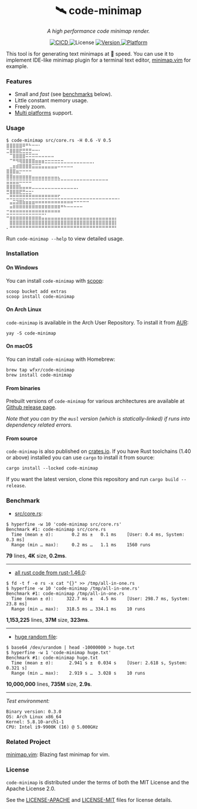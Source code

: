 <h1 align="center">🛰 code-minimap</h1>
<p align="center">
    <em>A high performance code minimap render.</em>
</p>

<p align="center">
    <a href="https://github.com/wfxr/code-minimap/actions?query=workflow%3ACICD">
        <img src="https://github.com/wfxr/code-minimap/workflows/CICD/badge.svg" alt="CICD"/>
    </a>
    <img src="https://img.shields.io/crates/l/code-minimap.svg" alt="License"/>
    <a href="https://crates.io/crates/code-minimap">
        <img src="https://img.shields.io/crates/v/code-minimap.svg?colorB=319e8c" alt="Version">
    </a>
    <a href="https://github.com/wfxr/code-minimap/releases">
        <img src="https://img.shields.io/badge/platform-%20Linux%20|%20OSX%20|%20Win%20|%20ARM-orange.svg" alt="Platform"/>
    </a>
</p>

This tool is for generating text minimaps at 🚀 speed.
You can use it to implement IDE-like minimap plugin for a terminal text editor,
[minimap.vim](https://github.com/wfxr/minimap.vim) for example.

### Features

* Small and *fast* (see [benchmarks](#benchmark) below).
* Little constant memory usage.
* Freely zoom.
* [Multi platforms](https://github.com/wfxr/code-minimap/releases) support.

### Usage

```
$ code-minimap src/core.rs -H 0.6 -V 0.5
⣿⣿⣿⣿⣿⠿⠛⠓⠒⠒⠂
⣉⣿⣿⣿⣟⣛⣛⣛⠒⠒⠂
⠀⠉⣿⣿⣿⣿⠭⠭⠭⠭⠤⠤⠤⠤⠤
⠀⠉⠛⠻⢿⣿⣿⣿⣿⣶⣶⣶⣒⣒⣒⣒⣒⣒⣀⣀⣀⣀⣀⣀⣀⣀⣀⡀
⠀⣀⣶⣾⣿⣿⣿⣿⣭⣭⣭⣤⣤⣤⣤⣤⠤⠤⠤⠤⠤
⣿⣿⣿⣶⡒⠒⠒⠒
⣿⣿⣶⣶⣶⣶⣶⣶⣤⣤⣤⣤⣤⣤⣤⣤⣄
⣭⣭⣭⣭⠭⠭⠭⠭⠉⠉⠉⠉⠉⠉⠉⠉⠉⠉⠉⠉⠉⠉⠉⠉⠉⠉⠉⠉⠉⠉⠉⠉
⣿⣿⣿⣿⣧⣤⣤⣤⣀⣀⣀⣀⣀⣀⣀⣀⣀⣀⣀⣀⣀⣀⡀
⣛⣿⣿⣿⣟⣛⣒⣒⠂
⣀⣛⣛⣛⣛⣛⣛⣛⣛⣛⣛⣛⣛⣛⣛⣛⣋⣀⣀⣀⣀⣀⣀⣀⣀⣀⣀⣀⣀⣀⣀⣀⣀⣀⣀⡀
⠀⣤⣭⣽⣿⣷⣶⣶⣶⠶⠶⠶⠶⠶⠶⠶⠶⠶⠶⠶⠶⠒⠒⠒⠒⠒
⠀⠶⠿⠿⠿⠿⠿⠿⠿⠿⠿⠿⠿⠿⠿⠿⠿⠛⠓⠒⠒⠒⠒⠒
⣉⣛⣛⣛⣛⣛⣛⣛⣛⣛⣛⣛⡛⠛⠛⠛⠛
⠒⣶⣶⣶⣶⣶⣶⣶⣶⣶⣶⣤⣤⣤⣤⣤⣤⣤⣤⣤⣤⣤⣤⣤⣤⣤⣤⣤⣤⣤⣤⣤⣤⣤⡄
⠀⣿⣿⣿⣿⣿⣿⣿⣿⣿⣿⣿⣿⣿⣿⣿⣿⣿⣿⣿⣿⣿⣿⣿⣿⣿⣿⣿⣿⣿⣿⣿⣿⣿⡇
⠄⠛⠛⠛⠛⠛⠛⠛⠛⠛⠛⠛⠛⠛⠛⠛⠛⠛⠛⠛⠛⠛⠛⠛⠛⠛⠛⠛⠛⠛⠛⠛⠛⠛⠃
```

Run `code-minimap --help` to view detailed usage.

### Installation

#### On Windows

You can install `code-minimap` with [scoop](https://github.com/lukesampson/scoop):

```
scoop bucket add extras
scoop install code-minimap
```

#### On Arch Linux

`code-minimap` is available in the Arch User Repository. To install it from [AUR](https://aur.archlinux.org/packages/code-minimap):

```
yay -S code-minimap
```

#### On macOS

You can install `code-minimap` with Homebrew:

```
brew tap wfxr/code-minimap
brew install code-minimap
```

#### From binaries

Prebuilt versions of `code-minimap` for various architectures are available at [Github release page](https://github.com/wfxr/code-minimap/releases).

*Note that you can try the `musl` version (which is statically-linked) if runs into dependency related errors.*

#### From source

`code-minimap` is also published on [crates.io](https://crates.io). If you have Rust toolchains (1.40 or above) installed you can use `cargo` to install it from source:

```
cargo install --locked code-minimap
```

If you want the latest version, clone this repository and run `cargo build --release`.

### Benchmark

- [src/core.rs](https://github.com/wfxr/code-minimap/blob/v0.3.0/src/core.rs):

```
$ hyperfine -w 10 'code-minimap src/core.rs'
Benchmark #1: code-minimap src/core.rs
  Time (mean ± σ):       0.2 ms ±   0.1 ms    [User: 0.4 ms, System: 0.3 ms]
  Range (min … max):     0.2 ms …   1.1 ms    1560 runs
```
**79** lines, **4K** size, **0.2ms**.

---------------------------------

- [all rust code from rust-1.46.0](https://github.com/rust-lang/rust/archive/1.46.0.tar.gz):

```
$ fd -t f -e rs -x cat "{}" >> /tmp/all-in-one.rs
$ hyperfine -w 10 'code-minimap /tmp/all-in-one.rs'
Benchmark #1: code-minimap /tmp/all-in-one.rs
  Time (mean ± σ):     322.7 ms ±   4.5 ms    [User: 298.7 ms, System: 23.8 ms]
  Range (min … max):   318.5 ms … 334.1 ms    10 runs
```
**1,153,225** lines, **37M** size, **323ms**.

---------------------------------

- [huge random file]():
```
$ base64 /dev/urandom | head -10000000 > huge.txt
$ hyperfine -w 1 'code-minimap huge.txt'
Benchmark #1: code-minimap huge.txt
  Time (mean ± σ):      2.941 s ±  0.034 s    [User: 2.618 s, System: 0.321 s]
  Range (min … max):    2.919 s …  3.028 s    10 runs

```
 **10,000,000** lines, **735M** size, **2.9s**.

---------------------------------

*Test environment:*

```
Binary version: 0.3.0
OS: Arch Linux x86_64
Kernel: 5.8.10-arch1-1
CPU: Intel i9-9900K (16) @ 5.000GHz
```

### Related Project

[minimap.vim](https://github.com/wfxr/minimap.vim): Blazing fast minimap for vim.

### License

`code-minimap` is distributed under the terms of both the MIT License and the Apache License 2.0.

See the [LICENSE-APACHE](LICENSE-APACHE) and [LICENSE-MIT](LICENSE-MIT) files for license details.
